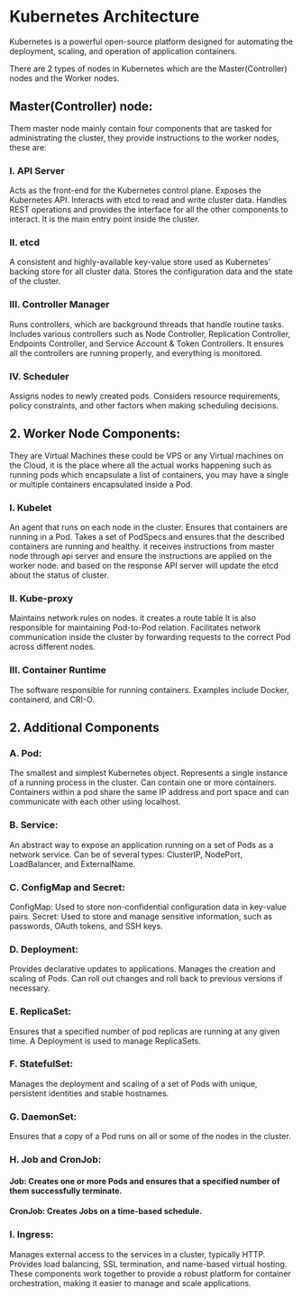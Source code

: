 # Kubernetes Architecture

Kubernetes is a powerful open-source platform designed for automating the deployment, scaling, and operation of application containers.

There are 2 types of nodes in Kubernetes which are the Master(Controller) nodes and the Worker nodes.

## Master(Controller) node:

Them master node mainly contain four components that are tasked for administrating the cluster, they provide instructions to the worker nodes, these are:

### I. API Server

Acts as the front-end for the Kubernetes control plane.
Exposes the Kubernetes API.
Interacts with etcd to read and write cluster data.
Handles REST operations and provides the interface for all the other components to interact.
It is the main entry point inside the cluster.

### II. etcd

A consistent and highly-available key-value store used as Kubernetes’ backing store for all cluster data.
Stores the configuration data and the state of the cluster.

### III. Controller Manager

Runs controllers, which are background threads that handle routine tasks.
Includes various controllers such as Node Controller, Replication Controller, Endpoints Controller, and Service Account & Token Controllers.
It ensures all the controllers are running properly, and everything is monitored.

### IV. Scheduler

Assigns nodes to newly created pods.
Considers resource requirements, policy constraints, and other factors when making scheduling decisions.

## 2. Worker Node Components:

They are Virtual Machines these could be VPS or any Virtual machines on the Cloud, it is the place where all the actual works happening such as running pods which encapsulate a list of containers, you may have a single or multiple containers encapsulated inside a Pod.

### I. Kubelet

An agent that runs on each node in the cluster.
Ensures that containers are running in a Pod.
Takes a set of PodSpecs and ensures that the described containers are running and healthy.
it receives instructions from master node through api server and ensure the instructions are applied on the worker node. and based on the response API server will update the etcd about the status of cluster.

### II. Kube-proxy

Maintains network rules on nodes.
it creates a route table
It is also responsible for maintaining Pod-to-Pod relation.
Facilitates network communication inside the cluster by forwarding requests to the correct Pod across different nodes.

### III. Container Runtime

The software responsible for running containers.
Examples include Docker, containerd, and CRI-O.

## 2. Additional Components

### A. Pod:

The smallest and simplest Kubernetes object.
Represents a single instance of a running process in the cluster.
Can contain one or more containers.
Containers within a pod share the same IP address and port space and can communicate with each other using localhost.

### B. Service:

An abstract way to expose an application running on a set of Pods as a network service.
Can be of several types: ClusterIP, NodePort, LoadBalancer, and ExternalName.

### C. ConfigMap and Secret:

ConfigMap: Used to store non-confidential configuration data in key-value pairs.
Secret: Used to store and manage sensitive information, such as passwords, OAuth tokens, and SSH keys.

### D. Deployment:

Provides declarative updates to applications.
Manages the creation and scaling of Pods.
Can roll out changes and roll back to previous versions if necessary.

### E. ReplicaSet:

Ensures that a specified number of pod replicas are running at any given time.
A Deployment is used to manage ReplicaSets.

### F. StatefulSet:

Manages the deployment and scaling of a set of Pods with unique, persistent identities and stable hostnames.

### G. DaemonSet:

Ensures that a copy of a Pod runs on all or some of the nodes in the cluster.

### H. Job and CronJob:

#### Job: Creates one or more Pods and ensures that a specified number of them successfully terminate.

#### CronJob: Creates Jobs on a time-based schedule.

### I. Ingress:

Manages external access to the services in a cluster, typically HTTP.
Provides load balancing, SSL termination, and name-based virtual hosting.
These components work together to provide a robust platform for container orchestration, making it easier to manage and scale applications.
